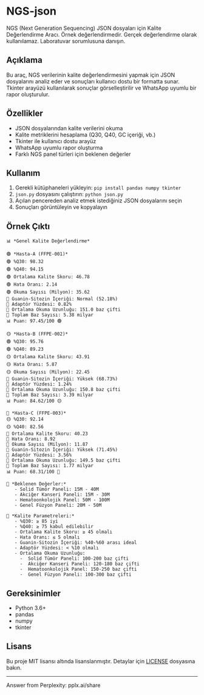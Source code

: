 # NGS-json

NGS (Next Generation Sequencing) JSON dosyaları için Kalite Değerlendirme Aracı. Örnek değerlendirmedir. Gerçek değerlendirme olarak kullanılamaz. Laboratuvar sorumlusuna danışın.


## Açıklama

Bu araç, NGS verilerinin kalite değerlendirmesini yapmak için JSON dosyalarını analiz eder ve sonuçları kullanıcı dostu bir formatta sunar. Tkinter arayüzü kullanılarak sonuçlar görselleştirilir ve WhatsApp uyumlu bir rapor oluşturulur.

## Özellikler

- JSON dosyalarından kalite verilerini okuma
- Kalite metriklerini hesaplama (Q30, Q40, GC içeriği, vb.)
- Tkinter ile kullanıcı dostu arayüz
- WhatsApp uyumlu rapor oluşturma
- Farklı NGS panel türleri için beklenen değerler

## Kullanım

1. Gerekli kütüphaneleri yükleyin: `pip install pandas numpy tkinter`
2. `json.py` dosyasını çalıştırın: `python json.py`
3. Açılan pencereden analiz etmek istediğiniz JSON dosyalarını seçin
4. Sonuçları görüntüleyin ve kopyalayın

## Örnek Çıktı

```
📊 *Genel Kalite Değerlendirme*

🟢 *Hasta-A (FFPE-001)*
🟢 %Q30: 98.32
🟢 %Q40: 94.15
🟢 Ortalama Kalite Skoru: 46.78
🟢 Hata Oranı: 2.14
🟢 Okuma Sayısı (Milyon): 35.62
🧬 Guanin-Sitozin İçeriği: Normal (52.18%)
🔬 Adaptör Yüzdesi: 0.82%
📏 Ortalama Okuma Uzunluğu: 151.0 baz çifti
🔢 Toplam Baz Sayısı: 5.38 milyar
📊 Puan: 97.45/100 🟢

🟡 *Hasta-B (FFPE-002)*
🟢 %Q30: 95.76
🟢 %Q40: 89.23
🟡 Ortalama Kalite Skoru: 43.91
🟡 Hata Oranı: 5.87
🟡 Okuma Sayısı (Milyon): 22.45
🧬 Guanin-Sitozin İçeriği: Yüksek (68.73%)
🔬 Adaptör Yüzdesi: 1.24%
📏 Ortalama Okuma Uzunluğu: 150.8 baz çifti
🔢 Toplam Baz Sayısı: 3.39 milyar
📊 Puan: 84.62/100 🟡

🔴 *Hasta-C (FFPE-003)*
🟡 %Q30: 92.14
🟡 %Q40: 82.56
🔴 Ortalama Kalite Skoru: 40.23
🔴 Hata Oranı: 8.92
🔴 Okuma Sayısı (Milyon): 11.87
🧬 Guanin-Sitozin İçeriği: Yüksek (71.45%)
🔬 Adaptör Yüzdesi: 3.56%
📏 Ortalama Okuma Uzunluğu: 149.5 baz çifti
🔢 Toplam Baz Sayısı: 1.77 milyar
📊 Puan: 68.31/100 🔴

🔹 *Beklenen Değerler:*
   - Solid Tümör Paneli: 15M - 40M
   - Akciğer Kanseri Paneli: 15M - 30M
   - Hematoonkolojik Panel: 50M - 100M
   - Genel Füzyon Paneli: 20M - 50M

🔹 *Kalite Parametreleri:*
   - %Q30: ≥ 85 iyi
   - %Q40: ≥ 75 kabul edilebilir
   - Ortalama Kalite Skoru: ≥ 45 olmalı
   - Hata Oranı: ≤ 5 olmalı
   - Guanin-Sitozin İçeriği: %40-%60 arası ideal
   - Adaptör Yüzdesi: < %10 olmalı
   - Ortalama Okuma Uzunluğu:
     -  Solid Tümör Paneli: 100-200 baz çifti
     -  Akciğer Kanseri Paneli: 120-180 baz çifti
     -  Hematoonkolojik Panel: 150-250 baz çifti
     -  Genel Füzyon Paneli: 100-300 baz çifti
```

## Gereksinimler

- Python 3.6+
- pandas
- numpy
- tkinter

## Lisans

Bu proje MIT lisansı altında lisanslanmıştır. Detaylar için [LICENSE](LICENSE) dosyasına bakın.

---
Answer from Perplexity: pplx.ai/share
